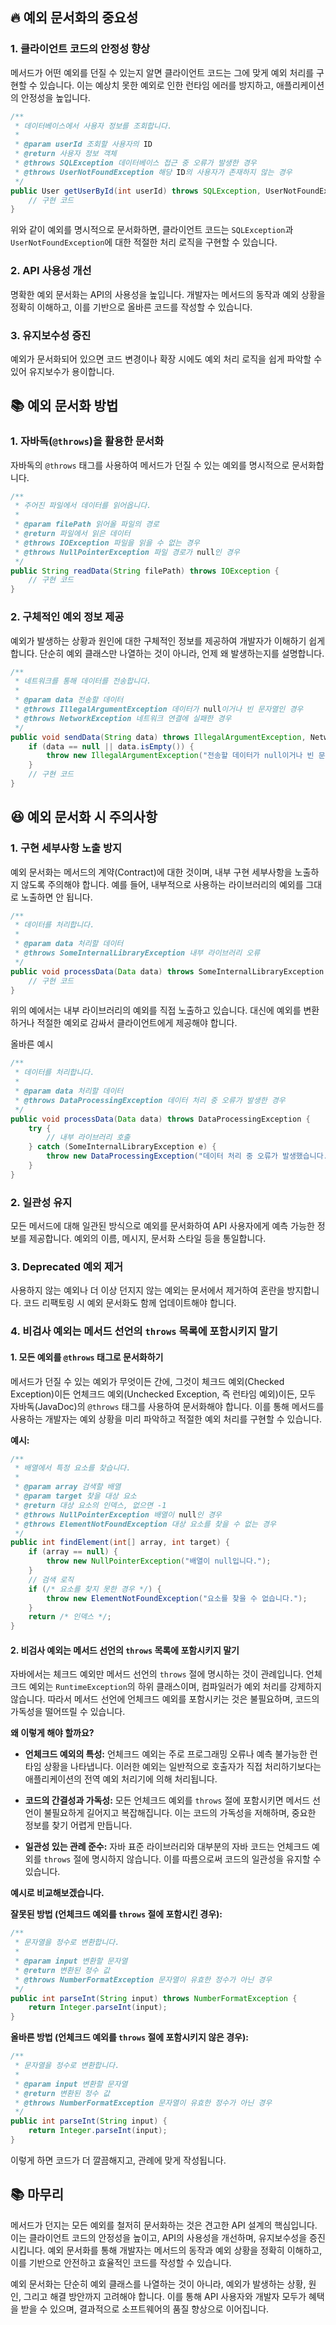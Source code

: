 
## 🔥 예외 문서화의 중요성

### 1. **클라이언트 코드의 안정성 향상**

메서드가 어떤 예외를 던질 수 있는지 알면 클라이언트 코드는 그에 맞게 예외 처리를 구현할 수 있습니다. 이는 예상치 못한 예외로 인한 런타임 에러를 방지하고, 애플리케이션의 안정성을 높입니다.

```java
/**
 * 데이터베이스에서 사용자 정보를 조회합니다.
 *
 * @param userId 조회할 사용자의 ID
 * @return 사용자 정보 객체
 * @throws SQLException 데이터베이스 접근 중 오류가 발생한 경우
 * @throws UserNotFoundException 해당 ID의 사용자가 존재하지 않는 경우
 */
public User getUserById(int userId) throws SQLException, UserNotFoundException {
    // 구현 코드
}

```
위와 같이 예외를 명시적으로 문서화하면, 클라이언트 코드는 `SQLException`과 `UserNotFoundException`에 대한 적절한 처리 로직을 구현할 수 있습니다.


### 2. **API 사용성 개선**

명확한 예외 문서화는 API의 사용성을 높입니다. 개발자는 메서드의 동작과 예외 상황을 정확히 이해하고, 이를 기반으로 올바른 코드를 작성할 수 있습니다.

### 3. **유지보수성 증진**

예외가 문서화되어 있으면 코드 변경이나 확장 시에도 예외 처리 로직을 쉽게 파악할 수 있어 유지보수가 용이합니다.


## 📚 예외 문서화 방법

### 1. **자바독(`@throws`)을 활용한 문서화**

자바독의 `@throws` 태그를 사용하여 메서드가 던질 수 있는 예외를 명시적으로 문서화합니다.


```java
/**
 * 주어진 파일에서 데이터를 읽어옵니다.
 *
 * @param filePath 읽어올 파일의 경로
 * @return 파일에서 읽은 데이터
 * @throws IOException 파일을 읽을 수 없는 경우
 * @throws NullPointerException 파일 경로가 null인 경우
 */
public String readData(String filePath) throws IOException {
    // 구현 코드
}

```


### 2. **구체적인 예외 정보 제공**

예외가 발생하는 상황과 원인에 대한 구체적인 정보를 제공하여 개발자가 이해하기 쉽게 합니다. 단순히 예외 클래스만 나열하는 것이 아니라, 언제 왜 발생하는지를 설명합니다.

```java
/**
 * 네트워크를 통해 데이터를 전송합니다.
 *
 * @param data 전송할 데이터
 * @throws IllegalArgumentException 데이터가 null이거나 빈 문자열인 경우
 * @throws NetworkException 네트워크 연결에 실패한 경우
 */
public void sendData(String data) throws IllegalArgumentException, NetworkException {
    if (data == null || data.isEmpty()) {
        throw new IllegalArgumentException("전송할 데이터가 null이거나 빈 문자열입니다.");
    }
    // 구현 코드
}


```



## 😆 예외 문서화 시 주의사항

### 1. **구현 세부사항 노출 방지**

예외 문서화는 메서드의 계약(Contract)에 대한 것이며, 내부 구현 세부사항을 노출하지 않도록 주의해야 합니다. 예를 들어, 내부적으로 사용하는 라이브러리의 예외를 그대로 노출하면 안 됩니다.

```java
/**
 * 데이터를 처리합니다.
 *
 * @param data 처리할 데이터
 * @throws SomeInternalLibraryException 내부 라이브러리 오류
 */
public void processData(Data data) throws SomeInternalLibraryException {
    // 구현 코드
}

```

위의 예에서는 내부 라이브러리의 예외를 직접 노출하고 있습니다. 대신에 예외를 변환하거나 적절한 예외로 감싸서 클라이언트에게 제공해야 합니다.

올바른 예시
```java
/**
 * 데이터를 처리합니다.
 *
 * @param data 처리할 데이터
 * @throws DataProcessingException 데이터 처리 중 오류가 발생한 경우
 */
public void processData(Data data) throws DataProcessingException {
    try {
        // 내부 라이브러리 호출
    } catch (SomeInternalLibraryException e) {
        throw new DataProcessingException("데이터 처리 중 오류가 발생했습니다.", e);
    }
}

```
### 2. **일관성 유지**

모든 메서드에 대해 일관된 방식으로 예외를 문서화하여 API 사용자에게 예측 가능한 정보를 제공합니다. 예외의 이름, 메시지, 문서화 스타일 등을 통일합니다.

### 3. **Deprecated 예외 제거**

사용하지 않는 예외나 더 이상 던지지 않는 예외는 문서에서 제거하여 혼란을 방지합니다. 코드 리팩토링 시 예외 문서화도 함께 업데이트해야 합니다.

### **4.  비검사 예외는 메서드 선언의 `throws` 목록에 포함시키지 말기**

#### 1. 모든 예외를 `@throws` 태그로 문서화하기

메서드가 던질 수 있는 예외가 무엇이든 간에, 그것이 체크드 예외(Checked Exception)이든 언체크드 예외(Unchecked Exception, 즉 런타임 예외)이든, 모두 자바독(JavaDoc)의 `@throws` 태그를 사용하여 문서화해야 합니다. 이를 통해 메서드를 사용하는 개발자는 예외 상황을 미리 파악하고 적절한 예외 처리를 구현할 수 있습니다.

**예시:**
```java
/**
 * 배열에서 특정 요소를 찾습니다.
 *
 * @param array 검색할 배열
 * @param target 찾을 대상 요소
 * @return 대상 요소의 인덱스, 없으면 -1
 * @throws NullPointerException 배열이 null인 경우
 * @throws ElementNotFoundException 대상 요소를 찾을 수 없는 경우
 */
public int findElement(int[] array, int target) {
    if (array == null) {
        throw new NullPointerException("배열이 null입니다.");
    }
    // 검색 로직
    if (/* 요소를 찾지 못한 경우 */) {
        throw new ElementNotFoundException("요소를 찾을 수 없습니다.");
    }
    return /* 인덱스 */;
}

```

#### 2. 비검사 예외는 메서드 선언의 `throws` 목록에 포함시키지 말기

자바에서는 체크드 예외만 메서드 선언의 `throws` 절에 명시하는 것이 관례입니다. 언체크드 예외는 `RuntimeException`의 하위 클래스이며, 컴파일러가 예외 처리를 강제하지 않습니다. 따라서 메서드 선언에 언체크드 예외를 포함시키는 것은 불필요하며, 코드의 가독성을 떨어뜨릴 수 있습니다.

**왜 이렇게 해야 할까요?**

- **언체크드 예외의 특성:** 언체크드 예외는 주로 프로그래밍 오류나 예측 불가능한 런타임 상황을 나타냅니다. 이러한 예외는 일반적으로 호출자가 직접 처리하기보다는 애플리케이션의 전역 예외 처리기에 의해 처리됩니다.
    
- **코드의 간결성과 가독성:** 모든 언체크드 예외를 `throws` 절에 포함시키면 메서드 선언이 불필요하게 길어지고 복잡해집니다. 이는 코드의 가독성을 저해하며, 중요한 정보를 찾기 어렵게 만듭니다.
    
- **일관성 있는 관례 준수:** 자바 표준 라이브러리와 대부분의 자바 코드는 언체크드 예외를 `throws` 절에 명시하지 않습니다. 이를 따름으로써 코드의 일관성을 유지할 수 있습니다.
    

**예시로 비교해보겠습니다.**

**잘못된 방법 (언체크드 예외를 `throws` 절에 포함시킨 경우):**

```java
/**
 * 문자열을 정수로 변환합니다.
 *
 * @param input 변환할 문자열
 * @return 변환된 정수 값
 * @throws NumberFormatException 문자열이 유효한 정수가 아닌 경우
 */
public int parseInt(String input) throws NumberFormatException {
    return Integer.parseInt(input);
}

```


**올바른 방법 (언체크드 예외를 `throws` 절에 포함시키지 않은 경우):**

```java
/**
 * 문자열을 정수로 변환합니다.
 *
 * @param input 변환할 문자열
 * @return 변환된 정수 값
 * @throws NumberFormatException 문자열이 유효한 정수가 아닌 경우
 */
public int parseInt(String input) {
    return Integer.parseInt(input);
}
```

이렇게 하면 코드가 더 깔끔해지고, 관례에 맞게 작성됩니다.

## 📚 마무리

메서드가 던지는 모든 예외를 철저히 문서화하는 것은 견고한 API 설계의 핵심입니다. 이는 클라이언트 코드의 안정성을 높이고, API의 사용성을 개선하며, 유지보수성을 증진시킵니다. 예외 문서화를 통해 개발자는 메서드의 동작과 예외 상황을 정확히 이해하고, 이를 기반으로 안전하고 효율적인 코드를 작성할 수 있습니다.

예외 문서화는 단순히 예외 클래스를 나열하는 것이 아니라, 예외가 발생하는 상황, 원인, 그리고 해결 방안까지 고려해야 합니다. 이를 통해 API 사용자와 개발자 모두가 혜택을 받을 수 있으며, 결과적으로 소프트웨어의 품질 향상으로 이어집니다.
